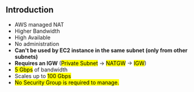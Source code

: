 ## Introduction
- AWS managed NAT
- Higher Bandwidth
- High Available
- No administration
- **Can't be used by EC2 instance in the same subnet (only from other subnets)**
- **Requires an IGW** (<mark class="hltr-green">Private Subnet</mark> -> <mark class="hltr-red">NATGW</mark> -> <mark class="hltr-orange">IGW</mark>)
- <mark class="hltr-green">5 Gbps</mark> of bandwidth 
- Scales up to <mark class="hltr-green">100 Gbps</mark>
- <mark class="hltr-orange">No Security Group is required to manage.</mark>

